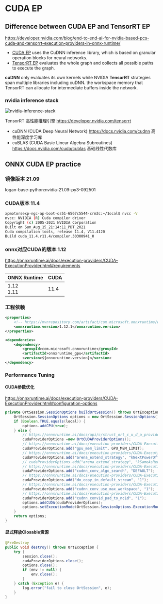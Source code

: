 # CUDA EP

## Difference between CUDA EP and TensorRT EP

<https://developer.nvidia.com/blog/end-to-end-ai-for-nvidia-based-pcs-cuda-and-tensorrt-execution-providers-in-onnx-runtime/>

- [CUDA EP](https://onnxruntime.ai/docs/execution-providers/CUDA-ExecutionProvider.html) uses the CuDNN inference library, which is based on granular operation blocks for neural networks.
- [TensorRT EP](https://onnxruntime.ai/docs/execution-providers/TensorRT-ExecutionProvider.html) evaluates the whole graph and collects all possible paths to execute the graph.

**cuDNN** only evaluates its own kernels while NVIDIA **TensorRT** strategies span multiple libraries including cuDNN. the workspace memory that TensorRT can allocate for intermediate buffers inside the network.

### nvidia inference stack

![nvidia-inference-stack](https://developer-blogs.nvidia.com/wp-content/uploads/2023/01/nvidia-inference-stack.png)

TensorRT 高性能推理引擎 https://developer.nvidia.com/tensorrt

- cuDNN (CUDA Deep Neural Network) https://docs.nvidia.com/cudnn 高性能深度学习库
- cuBLAS (CUDA Basic Linear Algebra Subroutines) https://docs.nvidia.com/cuda/cublas 基础线性代数库

## ONNX CUDA EP practice

### 镜像版本 21.09

logan-base-python:nvidia-21.09-py3-092501

### CUDA版本 11.4

```Bash
xpmotorsexp-ngc-ap-boot-os51-6567c5544-crm2c:~/1ocal$ nvcc -V
nvcc: NVIDIA (R) Cuda compiler driver
Copyright (c) 2005-2021 NVIDIA Corporation
Built on Sun_Aug_15_21:14:11_PDT_2021
Cuda compilation tools, release 11.4, V11.4120
Build cuda_11.4.r11.4/compiler.30300941_0
```

### onnx对应CUDA的版本 1.12

<https://onnxruntime.ai/docs/execution-providers/CUDA-ExecutionProvider.html#requirements>

| ONNX Runtime  | CUDA |
| :------------ | :--- |
| 1.12<br/>1.11 | 11.4 |

### 工程依赖

```XML
<properties>
    <!-- https://mvnrepository.com/artifact/com.microsoft.onnxruntime/onnxruntime_gpu -->
    <onnxruntime.version>1.12.1</onnxruntime.version>
</properties>

<dependencies>
    <dependency>
        <groupId>com.microsoft.onnxruntime</groupId>
        <artifactId>onnxruntime_gpu</artifactId>
        <version>${onnxruntime.version}</version>
</dependency>
```

### Performance Tuning

#### CUDA参数优化

<https://onnxruntime.ai/docs/execution-providers/CUDA-ExecutionProvider.html#configuration-options>

```java
private OrtSession.SessionOptions buildOrtSession() throws OrtException {
    OrtSession.SessionOptions options = new OrtSession.SessionOptions();
    if (Boolean.TRUE.equals(local)) {
        options.addCPU(true);
    } else {
        // https://onnxruntime.ai/docs/api/c/struct_ort_c_u_d_a_provider_options.html
        cudaProviderOptions =new OrtCUDAProviderOptions();
        // https://onnxruntime.ai/docs/execution-providers/CUDA-ExecutionProvider.html#gpu_mem_limit
        cudaProviderOptions.add("gpu_mem_limit", GPU_MEM_LIMIT);
        // https://onnxruntime.ai/docs/execution-providers/CUDA-ExecutionProvider.html#arena_extend_strategy
        cudaProviderOptions.add("arena_extend_strategy", "kNextPowerOfTwo");
        // cudaProviderOptions.add("arena_extend_strategy", "kSameAsRequested");
        // https://onnxruntime.ai/docs/execution-providers/CUDA-ExecutionProvider.html#do_copy_in_default_stream
        cudaProviderOptions.add("cudnn_conv_algo_search", "DEFAULT");
        // https://onnxruntime.ai/docs/execution-providers/CUDA-ExecutionProvider.html#do_copy_in_default_stream
        cudaProviderOptions.add("do_copy_in_default_stream", "1");
        // https://onnxruntime.ai/docs/execution-providers/CUDA-ExecutionProvider.html#cudnn_conv_use_max_workspace
        cudaProviderOptions.add("cudnn_conv_use_max_workspace", "1");
        // https://onnxruntime.ai/docs/execution-providers/CUDA-ExecutionProvider.html#cudnn_conv1d_pad_to_nc1d
        cudaProviderOptions.add("cudnn_conv1d_pad_to_nc1d", "1");
        options.addCUDA(cudaProviderOptions);
        options.setExecutionMode(OrtSession.SessionOptions.ExecutionMode.PARALLEL);
    }
    return options;
}
```

#### 显式释放Closable资源

```java
@PreDestroy
public void destroy() throws OrtException {
    try {
        session.close();
        cudaProviderOptions.close();
        options.close();
        if (env != null) {
            env.close();
        }
    } catch (Exception e) {
        log.error("fail to close OrtSession", e);
    }
}
```
